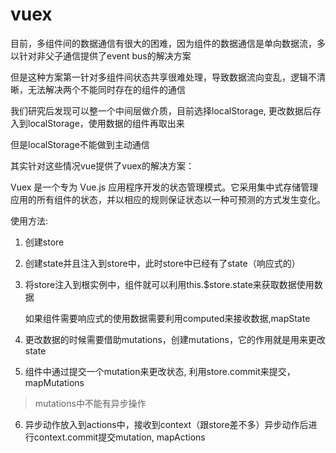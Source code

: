# vuex

目前，多组件间的数据通信有很大的困难，因为组件的数据通信是单向数据流，多以针对非父子通信提供了event bus的解决方案

但是这种方案第一针对多组件间状态共享很难处理，导致数据流向变乱，逻辑不清晰，无法解决两个不能同时存在的组件的通信

我们研究后发现可以整一个中间层做介质，目前选择localStorage, 更改数据后存入到localStorage，使用数据的组件再取出来

但是localStorage不能做到主动通信


其实针对这些情况vue提供了vuex的解决方案：

Vuex 是一个专为 Vue.js 应用程序开发的状态管理模式。它采用集中式存储管理应用的所有组件的状态，并以相应的规则保证状态以一种可预测的方式发生变化。

使用方法:

1. 创建store

2. 创建state并且注入到store中，此时store中已经有了state（响应式的）

3. 将store注入到根实例中，组件就可以利用this.$store.state来获取数据使用数据

    如果组件需要响应式的使用数据需要利用computed来接收数据,mapState

4. 更改数据的时候需要借助mutations，创建mutations，它的作用就是用来更改state

5. 组件中通过提交一个mutation来更改状态, 利用store.commit来提交， mapMutations

> mutations中不能有异步操作

6. 异步动作放入到actions中，接收到context（跟store差不多）异步动作后进行context.commit提交mutation, mapActions

